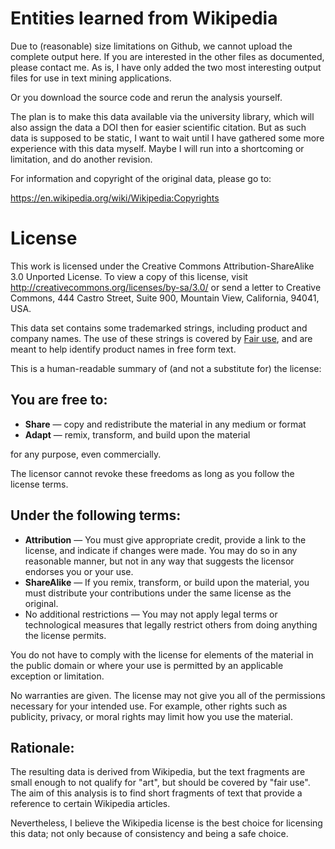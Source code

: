 Entities learned from Wikipedia
===============================

Due to (reasonable) size limitations on Github, we cannot upload the complete
output here. If you are interested in the other files as documented, please
contact me. As is, I have only added the two most interesting output files
for use in text mining applications.

Or you download the source code and rerun the analysis yourself.

The plan is to make this data available via the university library,
which will also assign the data a DOI then for easier scientific citation.
But as such data is supposed to be static, I want to wait until I have
gathered some more experience with this data myself. Maybe I will run into
a shortcoming or limitation, and do another revision.


For information and copyright of the original data, please go to:

https://en.wikipedia.org/wiki/Wikipedia:Copyrights


License
=======

This work is licensed under the Creative Commons Attribution-ShareAlike 3.0
Unported License. To view a copy of this license, visit
http://creativecommons.org/licenses/by-sa/3.0/ or send a letter to Creative
Commons, 444 Castro Street, Suite 900, Mountain View, California, 94041, USA.


This data set contains some trademarked strings, including product and
company names. The use of these strings is covered by
[Fair use](https://en.wikipedia.org/wiki/Fair_use_%28U.S._trademark_law%29),
and are meant to help identify product names in free form text.

This is a human-readable summary of (and not a substitute for) the license:

You are free to:
----------------

 - **Share** — copy and redistribute the material in any medium or format
 - **Adapt** — remix, transform, and build upon the material

for any purpose, even commercially.

The licensor cannot revoke these freedoms as long as you follow the license
terms.

Under the following terms:
--------------------------

 - **Attribution** — You must give appropriate credit, provide a link to the
   license, and indicate if changes were made. You may do so in any reasonable
   manner, but not in any way that suggests the licensor endorses you or your
   use.
 - **ShareAlike** — If you remix, transform, or build upon the material, you
   must distribute your contributions under the same license as the original.
 - No additional restrictions — You may not apply legal terms or technological
   measures that legally restrict others from doing anything the license
   permits.


You do not have to comply with the license for elements of the material in the
public domain or where your use is permitted by an applicable exception or
limitation.

No warranties are given. The license may not give you all of the permissions
necessary for your intended use. For example, other rights such as publicity,
privacy, or moral rights may limit how you use the material.


Rationale:
----------

The resulting data is derived from Wikipedia, but the text fragments
are small enough to not qualify for "art", but should be covered by
"fair use". The aim of this analysis is to find short fragments of text
that provide a reference to certain Wikipedia articles.

Nevertheless, I believe the Wikipedia license is the best choice for
licensing this data; not only because of consistency and being a safe choice.


